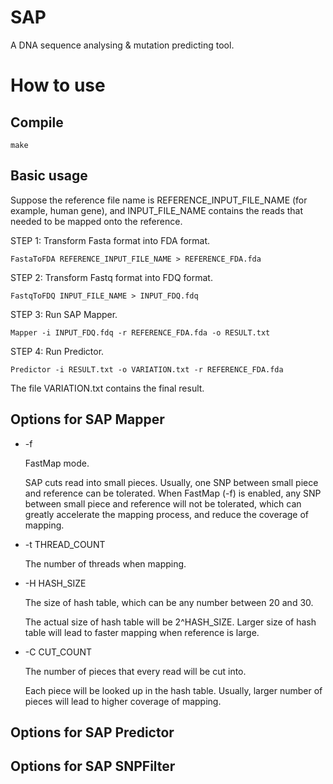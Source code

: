 SAP 
=====

A DNA sequence analysing & mutation predicting tool.


How to use
=====

Compile
-----

    make

Basic usage
-----

Suppose the reference file name is REFERENCE_INPUT_FILE_NAME (for example, human gene), 
and INPUT_FILE_NAME contains the reads that needed to be mapped onto the reference.

STEP 1: Transform Fasta format into FDA format.

    FastaToFDA REFERENCE_INPUT_FILE_NAME > REFERENCE_FDA.fda

STEP 2: Transform Fastq format into FDQ format.

    FastqToFDQ INPUT_FILE_NAME > INPUT_FDQ.fdq

STEP 3: Run SAP Mapper.

    Mapper -i INPUT_FDQ.fdq -r REFERENCE_FDA.fda -o RESULT.txt

STEP 4: Run Predictor.
    
    Predictor -i RESULT.txt -o VARIATION.txt -r REFERENCE_FDA.fda
    
The file VARIATION.txt contains the final result.

Options for SAP Mapper
-----

*   -f 

    FastMap mode.

    SAP cuts read into small pieces.
    Usually, one SNP between small piece and reference can be tolerated.
    When FastMap (-f) is enabled, any SNP between small piece and reference will not be tolerated, 
    which can greatly accelerate the mapping process, and reduce the coverage of mapping.

*   -t THREAD_COUNT
    
    The number of threads when mapping.
   
*   -H HASH_SIZE
    
    The size of hash table, which can be any number between 20 and 30.
    
    The actual size of hash table will be 2^HASH_SIZE.
    Larger size of hash table will lead to faster mapping when reference is large.

*   -C CUT_COUNT

    The number of pieces that every read will be cut into.
    
    Each piece will be looked up in the hash table.
    Usually, larger number of pieces will lead to higher coverage of mapping.

Options for SAP Predictor
-----

Options for SAP SNPFilter
-----
